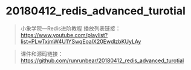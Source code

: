 # 20180412_redis_advanced_turotial
> 小象学院—Redis进阶教程
> 播放列表链接：
> https://www.youtube.com/playlist?list=PLwTxjmW4U1YSwqEoalX20EwdlzbKUyLAy

> 课件和源码链接： 
> https://github.com/runrunbear/20180412_redis_advanced_turotial
